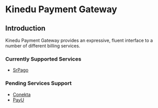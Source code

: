 # Kinedu Payment Gateway

## Introduction

Kinedu Payment Gateway provides an expressive, fluent interface to a number of different billing services.

### Currently Supported Services
- [SrPago](https://senorpago.com)

### Pending Services Support
- [Conekta](https://conekta.com)
- [PayU](https://www.payulatam.com)
